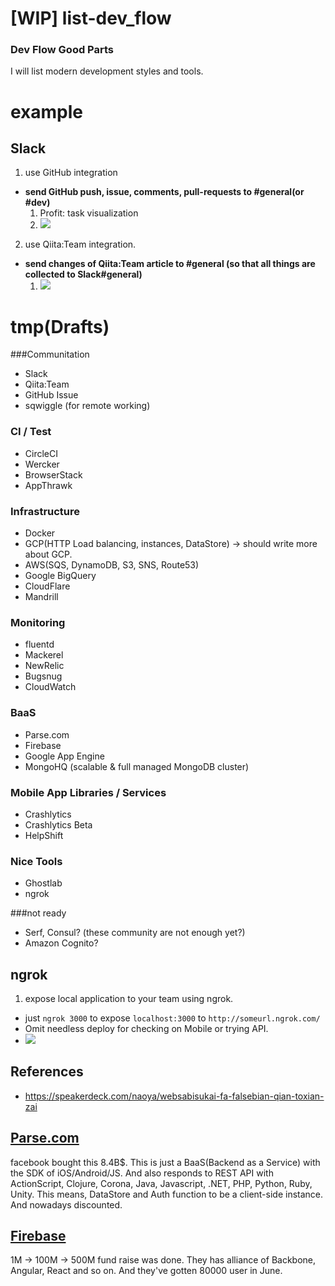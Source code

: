 [WIP] list-dev_flow
============

### Dev Flow Good Parts

I will list modern development styles and tools.

example
===

Slack
---

1. use GitHub integration

- **send GitHub push, issue, comments, pull-requests to #general(or #dev)**
  1. Profit: task visualization
  2. ![](https://dl.dropboxusercontent.com/u/7817937/_github/list-dev_flow/slack-github.png)
 
2. use Qiita:Team integration.
 
- **send changes of Qiita:Team article to #general (so that all things are collected to Slack#general)**
  1. ![](https://dl.dropboxusercontent.com/u/7817937/_github/list-dev_flow/slack-qiitateam.png)

tmp(Drafts)
===

###Communitation

- Slack
- Qiita:Team
- GitHub Issue
- sqwiggle (for remote working)
 
### CI / Test

- CircleCI
- Wercker
- BrowserStack
- AppThrawk

### Infrastructure 

- Docker
- GCP(HTTP Load balancing, instances, DataStore) -> should write more about GCP.
- AWS(SQS, DynamoDB, S3, SNS, Route53)
- Google BigQuery
- CloudFlare
- Mandrill

### Monitoring

- fluentd
- Mackerel
- NewRelic
- Bugsnug
- CloudWatch

### BaaS 

- Parse.com
- Firebase
- Google App Engine
- MongoHQ (scalable & full managed MongoDB cluster)

### Mobile App Libraries / Services

- Crashlytics
- Crashlytics Beta
- HelpShift

### Nice Tools

- Ghostlab
- ngrok

###not ready

- Serf, Consul? (these community are not enough yet?)
- Amazon Cognito?
 

ngrok
---

1. expose local application to your team using ngrok.
  - just `ngrok 3000` to expose `localhost:3000` to `http://someurl.ngrok.com/`
  - Omit needless deploy for checking on Mobile or trying API.
  - ![](https://dl.dropboxusercontent.com/u/7817937/_github/list-dev_flow/ngrok.png)

References
---

- https://speakerdeck.com/naoya/websabisukai-fa-falsebian-qian-toxian-zai



## [Parse.com](https://parse.com/)

facebook bought this 8.4B$.  This is just a BaaS(Backend as a Service) with the SDK of iOS/Android/JS. And also responds to REST API with ActionScript, Clojure, Corona, Java, Javascript, .NET, PHP, Python, Ruby, Unity.  This means, DataStore and Auth function to be a client-side instance. And nowadays discounted.


## [Firebase](https://www.firebase.com/)

1M -> 100M -> 500M fund raise was done. They has alliance of Backbone, Angular, React and so on.  And they've gotten 80000 user in June.
